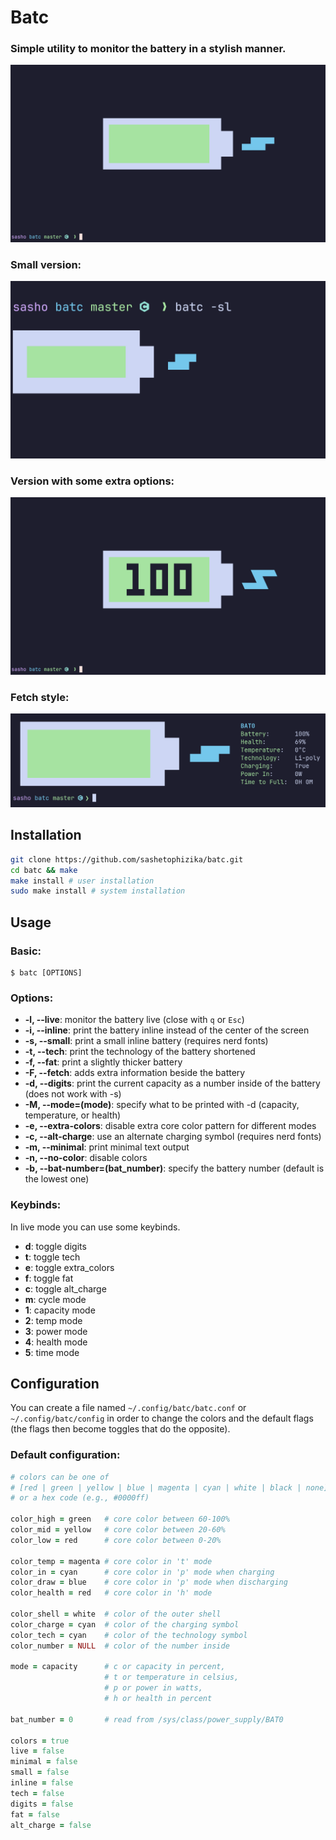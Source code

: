 # Batc

### Simple utility to monitor the battery in a stylish manner.

![image](images/default.png "default")
### Small version:

![image](images/small.png "small")
### Version with some extra options:

![image](images/full.png "full")

### Fetch style:

![image](images/fetch.png "fetch")

## Installation

```bash
git clone https://github.com/sashetophizika/batc.git
cd batc && make
make install # user installation
sudo make install # system installation
```

## Usage

### Basic:
```
$ batc [OPTIONS]
``` 
### Options:

* **-l, --live**: monitor the battery live (close with `q` or `Esc`)
* **-i, --inline**: print the battery inline instead of the center of the screen
* **-s, --small**: print a small inline battery (requires nerd fonts)
* **-t, --tech**: print the technology of the battery shortened
* **-f, --fat**: print a slightly thicker battery
* **-F, --fetch**: adds extra information beside the battery
* **-d, --digits**: print the current capacity as a number inside of the battery (does not work with -s)
* **-M, --mode=(mode)**: specify what to be printed with -d (capacity, temperature, or health)
* **-e, --extra-colors**: disable extra core color pattern for different modes
* **-c, --alt-charge**: use an alternate charging symbol (requires nerd fonts)
* **-m, --minimal**: print minimal text output
* **-n, --no-color**: disable colors
* **-b, --bat-number=(bat_number)**: specify the battery number (default is the lowest one)

### Keybinds:
In live mode you can use some keybinds.

* **d**: toggle digits
* **t**: toggle tech
* **e**: toggle extra_colors
* **f**: toggle fat
* **c**: toggle alt_charge
* **m**: cycle mode
* **1**: capacity mode
* **2**: temp mode
* **3**: power mode
* **4**: health mode
* **5**: time mode

## Configuration

You can create a file named `~/.config/batc/batc.conf` or `~/.config/batc/config` in order to change the colors and the default flags (the flags then become toggles that do the opposite).

### Default configuration:

```ruby
# colors can be one of 
# [red | green | yellow | blue | magenta | cyan | white | black | none]
# or a hex code (e.g., #0000ff)

color_high = green   # core color between 60-100%
color_mid = yellow   # core color between 20-60%
color_low = red      # core color between 0-20%

color_temp = magenta # core color in 't' mode
color_in = cyan      # core color in 'p' mode when charging
color_draw = blue    # core color in 'p' mode when discharging
color_health = red   # core color in 'h' mode

color_shell = white  # color of the outer shell
color_charge = cyan  # color of the charging symbol
color_tech = cyan    # color of the technology symbol
color_number = NULL  # color of the number inside

mode = capacity      # c or capacity in percent, 
                     # t or temperature in celsius,
                     # p or power in watts,
                     # h or health in percent

bat_number = 0       # read from /sys/class/power_supply/BAT0

colors = true 
live = false 
minimal = false
small = false
inline = false
tech = false
digits = false
fat = false
alt_charge = false
```
